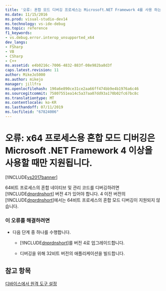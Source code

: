 ```yaml
---
title: '오류: 혼합 모드 디버깅 프로세스는 Microsoft.NET Framework 4를 사용 하는 경우에 지원 됩니다 x64 이상 | Microsoft Docs'
ms.date: 11/15/2016
ms.prod: visual-studio-dev14
ms.technology: vs-ide-debug
ms.topic: reference
f1_keywords:
- vs.debug.error.interop_unsupported_x64
dev_langs:
- FSharp
- VB
- CSharp
- C++
ms.assetid: e4b0216c-7006-4832-883f-08e982ba8d3f
caps.latest.revision: 11
author: MikeJo5000
ms.author: mikejo
manager: jillfra
ms.openlocfilehash: 190a6e890ce31ce2aa66ff474bb9e4b1976a6c46
ms.sourcegitcommit: 75807551ea14c5a37aa07dd93a170b02fc67bc8c
ms.translationtype: MT
ms.contentlocale: ko-KR
ms.lasthandoff: 07/11/2019
ms.locfileid: "67824006"
---
```

# <a name="error-mixed-mode-debugging-for-x64-processes-is-supported-only-when-using-microsoft-net-framework-4-or-greater"></a>오류: x64 프로세스용 혼합 모드 디버깅은 Microsoft .NET Framework 4 이상을 사용할 때만 지원됩니다.
[!INCLUDE[vs2017banner](../includes/vs2017banner.md)]

64비트 프로세스의 혼합 네이티브 및 관리 코드를 디버깅하려면 [!INCLUDE[dnprdnshort](../includes/dnprdnshort-md.md)] 버전 4가 있어야 합니다. 4 이전 버전의 [!INCLUDE[dnprdnshort](../includes/dnprdnshort-md.md)]에서는 64비트 프로세스의 혼합 모드 디버깅이 지원되지 않습니다.  
  
### <a name="to-correct-this-error"></a>이 오류를 해결하려면  
  
- 다음 단계 중 하나를 수행합니다.  
  
  - [!INCLUDE[dnprdnshort](../includes/dnprdnshort-md.md)]를 버전 4로 업그레이드합니다.  

  - 디버깅을 위해 32비트 버전의 애플리케이션을 빌드합니다.  
  
## <a name="see-also"></a>참고 항목  
 [디바이스에서 원격 도구 설정](https://msdn.microsoft.com/library/90f45630-0d26-4698-8c1f-63f85a12db9c)

